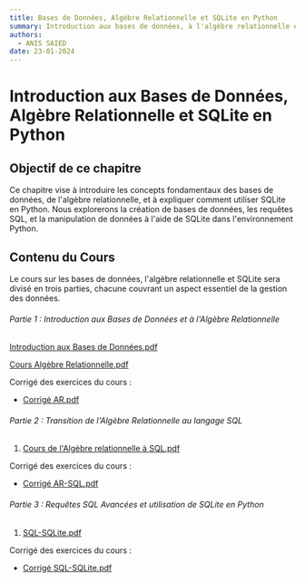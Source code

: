 ```yaml
---
title: Bases de Données, Algèbre Relationnelle et SQLite en Python
summary: Introduction aux bases de données, à l'algèbre relationnelle et à l'utilisation de SQLite en Python
authors:
  - ANIS SAIED
date: 23-01-2024
---
```


# Introduction aux Bases de Données, Algèbre Relationnelle et SQLite en Python

## Objectif de ce chapitre

Ce chapitre vise à introduire les concepts fondamentaux des bases de données, de l'algèbre relationnelle, et à expliquer comment utiliser SQLite en Python. Nous explorerons la création de bases de données, les requêtes SQL, et la manipulation de données à l'aide de SQLite dans l'environnement Python.

## Contenu du Cours

Le cours sur les bases de données, l'algèbre relationnelle et SQLite sera divisé en trois parties, chacune couvrant un aspect essentiel de la gestion des données.

###### Partie 1 : Introduction aux Bases de Données et à l'Algèbre Relationnelle

[Introduction aux Bases de Données.pdf](./intro_BD.pdf)

[Cours Algèbre Relationnelle.pdf](./AR.pdf)

Corrigé des exercices du cours :

- [Corrigé AR.pdf](./AR-corrige.pdf)

###### Partie 2 : Transition de l'Algèbre Relationnelle au langage SQL

1. [Cours de l'Algèbre relationnelle à SQL.pdf](./AR-SQL.pdf)

Corrigé des exercices du cours :

- [Corrigé AR-SQL.pdf](./AR-SQL-corrige.pdf)

###### Partie 3 : Requêtes SQL Avancées et utilisation de SQLite en Python

1. [SQL-SQLite.pdf](./SQL-SQLite.pdf)

Corrigé des exercices du cours :

- [Corrigé SQL-SQLite.pdf](./SQL-SQLite-corrige.pdf)
